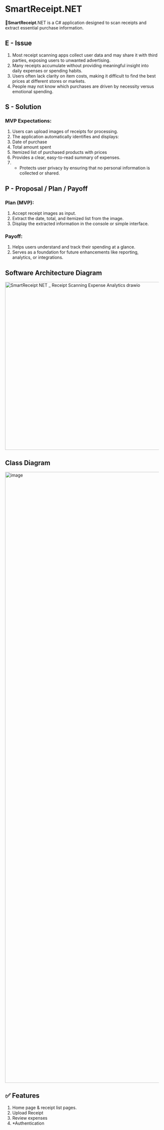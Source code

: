 # SmartReceipt.NET
🧾**SmartReceipt**.NET is a C# application designed to scan receipts and extract essential purchase information.



##  E - Issue

1. Most receipt scanning apps collect user data and may share it with third parties, exposing users to unwanted advertising.
2. Many receipts accumulate without providing meaningful insight into daily expenses or spending habits.
3. Users often lack clarity on item costs, making it difficult to find the best prices at different stores or markets.
4. People may not know which purchases are driven by necessity versus emotional spending.


## S - Solution


### MVP Expectations:
  1. Users can upload images of receipts for processing.
  2. The application automatically identifies and displays:
  3. Date of purchase
  4. Total amount spent
  5. Itemized list of purchased products with prices
  6. Provides a clear, easy-to-read summary of expenses.
  7. * Protects user privacy by ensuring that no personal information is collected or shared.


## P - Proposal / Plan / Payoff

### Plan (MVP):
1. Accept receipt images as input.
2. Extract the date, total, and itemized list from the image.
3. Display the extracted information in the console or simple interface.

### Payoff:
1. Helps users understand and track their spending at a glance.
2. Serves as a foundation for future enhancements like reporting, analytics, or integrations.


##  Software Architecture Diagram
<img width="684" height="548" alt="SmartReceipt NET _ Receipt Scanning   Expense Analytics drawio" src="https://github.com/user-attachments/assets/7cc081eb-f5ea-4eee-9141-89abd756e1d7" />


## Class Diagram
<img width="711" height="1994" alt="image" src="https://github.com/user-attachments/assets/40894ab4-09fd-464e-bea5-b329885d0642" />




## ✅ Features
1. Home page & receipt list pages.
2. Upload Receipt
3. Review expenses
4. *Authentication
